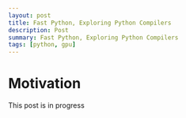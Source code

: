 ```yaml
---
layout: post
title: Fast Python, Exploring Python Compilers
description: Post
summary: Fast Python, Exploring Python Compilers
tags: [python, gpu]
---
```



# Motivation

This post is in progress